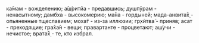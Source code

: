 ка̄мам - вожделению; а̄ш́ритйа - предавшись; душпӯрам - ненасытному; дамбха - высокомерию; ма̄на - гордыней; мада-анвита̄х̣ - опьяненные тщеславием; моха̄т - из-за иллюзии; гр̣хӣтва̄ - приняв; асат - преходящие; гра̄ха̄н - вещи; правартанте - процветают; аш́учи - нечистое; врата̄х̣ - те, кто избрал.